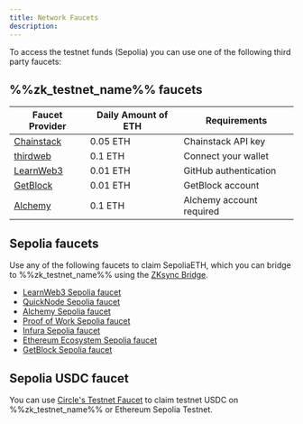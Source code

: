 ```yaml
---
title: Network Faucets
description:
---
```


To access the testnet funds (Sepolia) you can use one of the following third party faucets:

## %%zk_testnet_name%% faucets

| Faucet Provider                                  | Daily Amount of ETH | Requirements                     |
|--------------------------------------------------|---------------------|----------------------------------|
| [Chainstack](https://faucet.chainstack.com/zksync-testnet-faucet)      | 0.05 ETH            | Chainstack API key      |
| [thirdweb](https://thirdweb.com/zksync-sepolia-testnet)        | 0.1 ETH             | Connect your wallet              |
| [LearnWeb3](https://learnweb3.io/faucets/zksync_sepolia/)       | 0.01 ETH            | GitHub authentication   |
| [GetBlock](https://getblock.io/faucet/zksync-sepolia/)          | 0.01 ETH            | GetBlock account        |
| [Alchemy](https://www.alchemy.com/faucets/zksync-sepolia)       | 0.1 ETH | Alchemy account required       |

## Sepolia faucets

Use any of the following faucets to claim SepoliaETH, which you can bridge to %%zk_testnet_name%%
using the [ZKsync Bridge](https://portal.zksync.io/bridge?network=sepolia).

- [LearnWeb3 Sepolia faucet](https://learnweb3.io/faucets/sepolia)
- [QuickNode Sepolia faucet](https://faucet.quicknode.com/ethereum/sepolia)
- [Alchemy Sepolia faucet](https://www.alchemy.com/faucets/ethereum-sepolia)
- [Proof of Work Sepolia faucet](https://sepolia-faucet.pk910.de/)
- [Infura Sepolia faucet](https://www.infura.io/faucet/sepolia/)
- [Ethereum Ecosystem Sepolia faucet](https://www.ethereum-ecosystem.com/faucets/ethereum-sepolia)
- [GetBlock Sepolia faucet](https://getblock.io/faucet/eth-sepolia/)

## Sepolia USDC faucet

You can use [Circle's Testnet Faucet](https://faucet.circle.com/) to claim testnet USDC on %%zk_testnet_name%% or Ethereum Sepolia Testnet.
